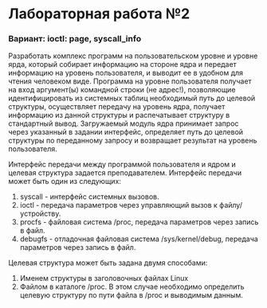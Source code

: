 # Лабораторная работа №2
### Вариант: ioctl: page, syscall_info

Разработать комплекс программ на пользовательском уровне и уровне ярда, который собирает информацию на стороне ядра и передает информацию на уровень пользователя, и выводит ее в удобном для чтения человеком виде. Программа на уровне пользователя получает на вход аргумент(ы) командной строки (не адрес!), позволяющие идентифицировать из системных таблиц необходимый путь до целевой структуры, осуществляет передачу на уровень ядра, получает информацию из данной структуры и распечатывает структуру в стандартный вывод. Загружаемый модуль ядра принимает запрос через указанный в задании интерфейс, определяет путь до целевой структуры по переданному запросу и возвращает результат на уровень пользователя.

Интерфейс передачи между программой пользователя и ядром и целевая структура задается преподавателем. Интерфейс передачи может быть один из следующих:

1. syscall - интерфейс системных вызовов.
2. ioctl - передача параметров через управляющий вызов к файлу/устройству.
3. procfs - файловая система /proc, передача параметров через запись в файл.
4. debugfs - отладочная файловая система /sys/kernel/debug, передача параметров через запись в файл.

Целевая структура может быть задана двумя способами:

1. Именем структуры в заголовочных файлах Linux
2. Файлом в каталоге /proc. В этом случае необходимо определить целевую структуру по пути файла в /proc и выводимым данным.